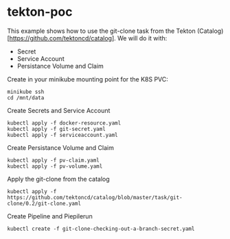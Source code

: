 # tekton-poc

This example shows how to use the git-clone task from the Tekton (Catalog)[https://github.com/tektoncd/catalog].
We will do it with:
- Secret
- Service Account
- Persistance Volume and Claim

Create in your minikube mounting point for the K8S PVC:
```
minikube ssh
cd /mnt/data
```


Create Secrets and Service Account
```
kubectl apply -f docker-resource.yaml
kubectl apply -f git-secret.yaml
kubectl apply -f serviceaccount.yaml

```

Create Persistance Volume and Claim

```
kubectl apply -f pv-claim.yaml
kubectl apply -f pv-volume.yaml
```

Apply the git-clone from the catalog
```
kubectl apply -f https://github.com/tektoncd/catalog/blob/master/task/git-clone/0.2/git-clone.yaml
```

Create Pipeline and Piepilerun

```
kubectl create -f git-clone-checking-out-a-branch-secret.yaml
```